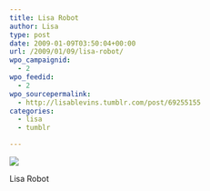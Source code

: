 ```yaml
---
title: Lisa Robot
author: Lisa
type: post
date: 2009-01-09T03:50:04+00:00
url: /2009/01/09/lisa-robot/
wpo_campaignid:
  - 2
wpo_feedid:
  - 2
wpo_sourcepermalink:
  - http://lisablevins.tumblr.com/post/69255155
categories:
  - lisa
  - tumblr

---
```

![][1]

Lisa Robot

 [1]: http://www.lisablevins.com/wp-o-matic/cache/ff574_xMgN4OQMFihmha93Qp0obsbdo1_500.jpg